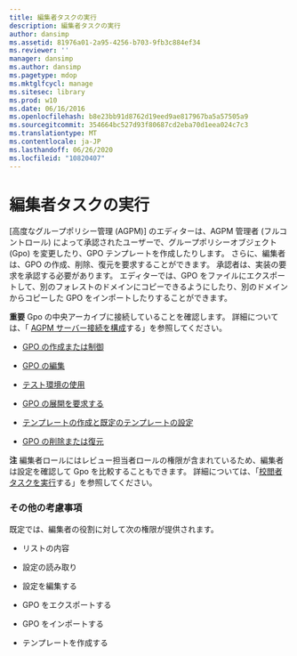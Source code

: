 ```yaml
---
title: 編集者タスクの実行
description: 編集者タスクの実行
author: dansimp
ms.assetid: 81976a01-2a95-4256-b703-9fb3c884ef34
ms.reviewer: ''
manager: dansimp
ms.author: dansimp
ms.pagetype: mdop
ms.mktglfcycl: manage
ms.sitesec: library
ms.prod: w10
ms.date: 06/16/2016
ms.openlocfilehash: b8e23bb91d8762d19eed9ae817967ba5a57505a9
ms.sourcegitcommit: 354664bc527d93f80687cd2eba70d1eea024c7c3
ms.translationtype: MT
ms.contentlocale: ja-JP
ms.lasthandoff: 06/26/2020
ms.locfileid: "10820407"
---
```

# 編集者タスクの実行


[高度なグループポリシー管理 (AGPM)] のエディターは、AGPM 管理者 (フルコントロール) によって承認されたユーザーで、グループポリシーオブジェクト (Gpo) を変更したり、GPO テンプレートを作成したりします。 さらに、編集者は、GPO の作成、削除、復元を要求することができます。 承認者は、実装の要求を承認する必要があります。 エディターでは、GPO をファイルにエクスポートして、別のフォレストのドメインにコピーできるようにしたり、別のドメインからコピーした GPO をインポートしたりすることができます。

**重要** Gpo の中央アーカイブに接続していることを確認します。 詳細については、「 [AGPM サーバー接続を構成](configure-an-agpm-server-connection-agpm40.md)する」を参照してください。

 

-   [GPO の作成または制御](creating-or-controlling-a-gpo-agpm40-ed.md)

-   [GPO の編集](editing-a-gpo-agpm40.md)

-   [テスト環境の使用](using-a-test-environment.md)

-   [GPO の展開を要求する](request-deployment-of-a-gpo-agpm40.md)

-   [テンプレートの作成と既定のテンプレートの設定](creating-a-template-and-setting-a-default-template-agpm40.md)

-   [GPO の削除または復元](deleting-or-restoring-a-gpo-agpm40.md)

**注** 編集者ロールにはレビュー担当者ロールの権限が含まれているため、編集者は設定を確認して Gpo を比較することもできます。 詳細については、「[校閲者タスクを実行](performing-reviewer-tasks-agpm40.md)する」を参照してください。

 

### その他の考慮事項

既定では、編集者の役割に対して次の権限が提供されます。

-   リストの内容

-   設定の読み取り

-   設定を編集する

-   GPO をエクスポートする

-   GPO をインポートする

-   テンプレートを作成する

 

 





